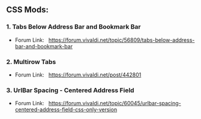 ## CSS Mods:

### 1. Tabs Below Address Bar and Bookmark Bar

- Forum Link: &nbsp; https://forum.vivaldi.net/topic/56809/tabs-below-address-bar-and-bookmark-bar

### 2. Multirow Tabs

- Forum Link: &nbsp; https://forum.vivaldi.net/post/442801

### 3. UrlBar Spacing - Centered Address Field

- Forum Link: &nbsp; https://forum.vivaldi.net/topic/60045/urlbar-spacing-centered-address-field-css-only-version
